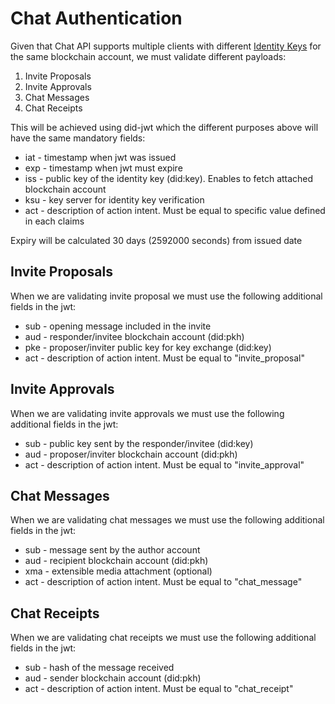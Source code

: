 # Chat Authentication

Given that Chat API supports multiple clients with different [Identity Keys](../../clients/core/identity/identity-keys.md) for the same blockchain account, we must validate different payloads:

1. Invite Proposals
2. Invite Approvals
3. Chat Messages
4. Chat Receipts

This will be achieved using did-jwt which the different purposes above will have the same mandatory fields:

* iat - timestamp when jwt was issued 
* exp - timestamp when jwt must expire
* iss - public key of the identity key (did:key). Enables to fetch attached blockchain account
* ksu - key server for identity key verification
* act - description of action intent. Must be equal to specific value defined in each claims

Expiry will be calculated 30 days (2592000 seconds) from issued date


## Invite Proposals

When we are validating invite proposal we must use the following additional fields in the jwt:

* sub - opening message included in the invite
* aud - responder/invitee blockchain account (did:pkh)
* pke - proposer/inviter public key for key exchange (did:key)
* act - description of action intent. Must be equal to "invite_proposal"

## Invite Approvals

When we are validating invite approvals we must use the following additional fields in the jwt:

* sub - public key sent by the responder/invitee (did:key)
* aud - proposer/inviter blockchain account (did:pkh)
* act - description of action intent. Must be equal to "invite_approval"

## Chat Messages

When we are validating chat messages we must use the following additional fields in the jwt:

* sub - message sent by the author account
* aud - recipient blockchain account (did:pkh)
* xma - extensible media attachment (optional)
* act - description of action intent. Must be equal to "chat_message"

## Chat Receipts

When we are validating chat receipts we must use the following additional fields in the jwt:

* sub - hash of the message received
* aud - sender blockchain account (did:pkh)
* act - description of action intent. Must be equal to "chat_receipt"
